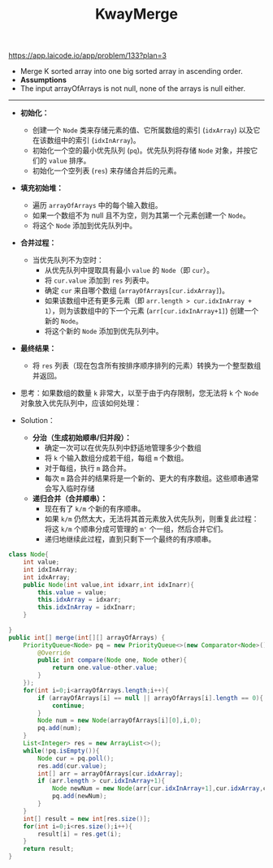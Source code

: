 ﻿---
layout: default
title: KwayMerge
narrow: true
---
https://app.laicode.io/app/problem/133?plan=3

- Merge K sorted array into one big sorted array in ascending order.
- **Assumptions**
- The input arrayOfArrays is not null, none of the arrays is null either.
***
- **初始化：**
    - 创建一个 `Node` 类来存储元素的值、它所属数组的索引 (`idxArray`) 以及它在该数组中的索引 (`idxInArray`)。
    - 初始化一个空的最小优先队列 (`pq`)。优先队列将存储 `Node` 对象，并按它们的 `value` 排序。
    - 初始化一个空列表 (`res`) 来存储合并后的元素。
- **填充初始堆：**
    - 遍历 `arrayOfArrays` 中的每个输入数组。
    - 如果一个数组不为 null 且不为空，则为其第一个元素创建一个 `Node`。
    - 将这个 `Node` 添加到优先队列中。
- **合并过程：**
    - 当优先队列不为空时：
        - 从优先队列中提取具有最小 `value` 的 `Node`（即 `cur`）。
        - 将 `cur.value` 添加到 `res` 列表中。
        - 确定 `cur` 来自哪个数组 (`arrayOfArrays[cur.idxArray]`)。
        - 如果该数组中还有更多元素（即 `arr.length > cur.idxInArray + 1`），则为该数组中的下一个元素 (`arr[cur.idxInArray+1]`) 创建一个新的 `Node`。
        - 将这个新的 `Node` 添加到优先队列中。
- **最终结果：**
    - 将 `res` 列表（现在包含所有按排序顺序排列的元素）转换为一个整型数组并返回。

- 思考：如果数组的数量 `k` 非常大，以至于由于内存限制，您无法将 `k` 个 `Node` 对象放入优先队列中，应该如何处理：
- Solution：
	- **分治（生成初始顺串/归并段）：**
	    - 确定一次可以在优先队列中舒适地管理多少个数组
	    - 将 `k` 个输入数组分成若干组，每组 `m` 个数组。
	    - 对于每组，执行 `m` 路合并。
	    - 每次 `m` 路合并的结果将是一个新的、更大的有序数组。这些顺串通常会写入临时存储
	- **递归合并（合并顺串）：**
	    - 现在有了 `k/m` 个新的有序顺串。
	    - 如果 `k/m` 仍然太大，无法将其首元素放入优先队列，则重复此过程：将这 `k/m` 个顺串分成可管理的 `m'` 个一组，然后合并它们。
	    - 递归地继续此过程，直到只剩下一个最终的有序顺串。

```java
class Node{  
    int value;  
    int idxInArray;  
    int idxArray;  
    public Node(int value,int idxarr,int idxInarr){  
        this.value = value;  
        this.idxArray = idxarr;  
        this.idxInArray = idxInarr;  
    }  
  
}  
public int[] merge(int[][] arrayOfArrays) {  
    PriorityQueue<Node> pq = new PriorityQueue<>(new Comparator<Node>(){  
        @Override  
        public int compare(Node one, Node other){  
            return one.value-other.value;  
        }  
    });  
    for(int i=0;i<arrayOfArrays.length;i++){  
        if (arrayOfArrays[i] == null || arrayOfArrays[i].length == 0){  
            continue;  
        }  
        Node num = new Node(arrayOfArrays[i][0],i,0);  
        pq.add(num);  
    }  
    List<Integer> res = new ArrayList<>();  
    while(!pq.isEmpty()){  
        Node cur = pq.poll();  
        res.add(cur.value);  
        int[] arr = arrayOfArrays[cur.idxArray];  
        if (arr.length > cur.idxInArray+1){  
            Node newNum = new Node(arr[cur.idxInArray+1],cur.idxArray,cur.idxInArray+1);  
            pq.add(newNum);  
        }  
    }  
    int[] result = new int[res.size()];  
    for(int i=0;i<res.size();i++){  
        result[i] = res.get(i);  
    }  
    return result;  
}
```